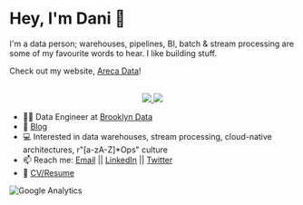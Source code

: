 # Hey, I'm Dani 🌴

I'm a data person; warehouses, pipelines, BI, batch & stream processing are some of my favourite words to hear. I like building stuff.

Check out my website, [Areca Data](https://www.arecadata.com/ "Areca Data website")!

<p align="center"><br/>
 <a href="https://www.linkedin.com/in/danthelion/">
  <img src="https://img.shields.io/badge/linkedin-Daniel%20Palma-blue?style=flat-square&logo=linkedin">
 </a>
 <a href="mailto:danivgy@gmail.com">
  <img src="https://img.shields.io/badge/Email-danivgy%40gmail.com-red?style=flat-square&logo=gmail&logoColor=white">
 </a>
</p>

- 👨‍💼 Data Engineer at [Brooklyn Data](https://brooklyndata.co/ "BDC Website")
- 💬 [Blog](https://www.arecadata.com/ "Areca Data website")
- 💻 Interested in data warehouses, stream processing, cloud-native architectures, r"[a-zA-Z]\*Ops" culture
- 📫 Reach me: [Email](mailto:danivgy@gmail.com "danivgy@gmail.com") || [LinkedIn](https://www.linkedin.com/in/danthelion/ "Daniel Palma") || [Twitter](https://twitter.com/verazelet "Daniel Palma")
- 📝 [CV/Resume](https://github.com/danthelion/resume/blob/master/out/resume.pdf "CV/Resume")

![Google Analytics](https://www.google-analytics.com/collect?v=1&cid=1&t=pageview&ec=repo&ea=open&dp=danthelion%2Fgh-profile&dt=danthelion%2Fgh-profile&tid=G-73TJ784G63)
